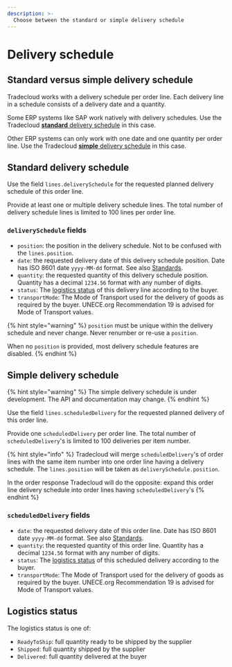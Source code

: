 ```yaml
---
description: >-
  Choose between the standard or simple delivery schedule
---
```


# Delivery schedule

## Standard versus simple delivery schedule

Tradecloud works with a delivery schedule per order line.
Each delivery line in a schedule consists of a delivery date and a quantity.

Some ERP systems like SAP work natively with delivery schedules.
Use the Tradecloud [**standard** delivery schedule](#standard-delivery-schedule) in this case.

Other ERP systems can only work with one date and one quantity per order line.
Use the Tradecloud [**simple** delivery schedule](#simple-delivery-schedule) in this case.

## Standard delivery schedule

Use the field `lines.deliverySchedule` for the requested planned delivery schedule of this order line. 

Provide at least one or multiple delivery schedule lines. The total number of delivery schedule lines is limited to 100 lines per order line.

### `deliverySchedule` fields

* `position`: the position in the delivery schedule. Not to be confused with the `lines.position`.
* `date`: the requested delivery date of this delivery schedule position. Date has ISO 8601 date `yyyy-MM-dd` format. See also [Standards](../../api/standards.md).
* `quantity`: the requested quantity of this delivery schedule position. Quantity has a decimal `1234.56` format with any number of digits.
* `status`: The [logistics status](#logistics-status) of this delivery line according to the buyer.
* `transportMode`: The Mode of Transport used for the delivery of goods as required by the buyer. UNECE.org Recommendation 19 is advised for Mode of Transport values.

{% hint style="warning" %}
`position` must be unique within the delivery schedule and never change. Never renumber or re-use a `position`.

When no `position` is provided, most delivery schedule features are disabled.
{% endhint %}

## Simple delivery schedule

{% hint style="warning" %}
The simple delivery schedule is under development. The API and documentation may change.
{% endhint %}

Use the field `lines.scheduledDelivery` for the requested planned delivery of this order line.

Provide one `scheduledDelivery` per order line. The total number of `scheduledDelivery`'s is limited to 100 deliveries per item number.

{% hint style="info" %}
Tradecloud will merge `scheduledDelivery`'s of order lines with the same item number into one order line having a delivery schedule. The `lines.position` will be taken as `deliverySchedule.position`. 

In the order response Tradecloud will do the opposite: expand this order line delivery schedule into order lines having `scheduledDelivery`'s
{% endhint %}

### `scheduledDelivery` fields

* `date`: the requested delivery date of this order line. Date has ISO 8601 date `yyyy-MM-dd` format. See also [Standards](../../api/standards.md).
* `quantity`: the requested quantity of this order line. Quantity has a decimal `1234.56` format with any number of digits.
* `status`: The [logistics status](#logistics-status) of this scheduled delivery according to the buyer.
* `transportMode`: The Mode of Transport used for the delivery of goods as required by the buyer. UNECE.org Recommendation 19 is advised for Mode of Transport values.

## Logistics status

The logistics status is one of:

* `ReadyToShip`: full quantity ready to be shipped by the supplier
* `Shipped`: full quantity shipped by the supplier
* `Delivered`: full quantity delivered at the buyer

